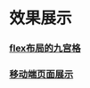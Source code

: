 # 效果展示
### [flex布局的九宫格](http://www.xxblog.site/itxiuzhen/Stage-one/jiugongge.html)
### [移动端页面展示](http://www.xxblog.site/itxiuzhen/Stage-one/yidongduan/yidongduan.html)